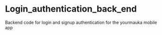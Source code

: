 # Login_authentication_back_end
 Backend code for login and signup authentication for the yourmauka mobile app
